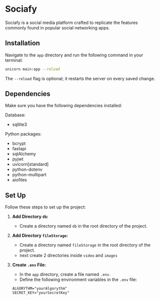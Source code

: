 # Sociafy

Sociafy is a social media platform crafted to replicate the features commonly found in popular social networking apps.

## Installation

Navigate to the `app` directory and run the following command in your terminal:


```bash
unicorn main:app --reload
```

The `--reload` flag is optional; it restarts the server on every saved change.

## Dependencies

Make sure you have the following dependencies installed:

Database:
   - sqllite3 

Python packages:
- bcrypt 
- fastapi
- sqlAlchemy
- pyjwt
- uvicorn[standard]
- python-dotenv
- python-multipart
- aiofiles

## Set Up

Follow these steps to set up the project:

1. **Add Directory `db`:**
   - Create a directory named `db` in the root directory of the project.

2. **Add Directory `fileStorage`:**
   - Create a directory named `fileStorage` in the root directory of the project.
   - next create 2 directories inside `video` and `images`

3. **Create `.env` File:**
   - In the `app` directory, create a file named `.env`.
   - Define the following environment variables in the `.env` file:

   ```plaintext
   ALGORYTHM="yourAlgorythm"  
   SECRET_KEY="yourSecretKey"
    ```
